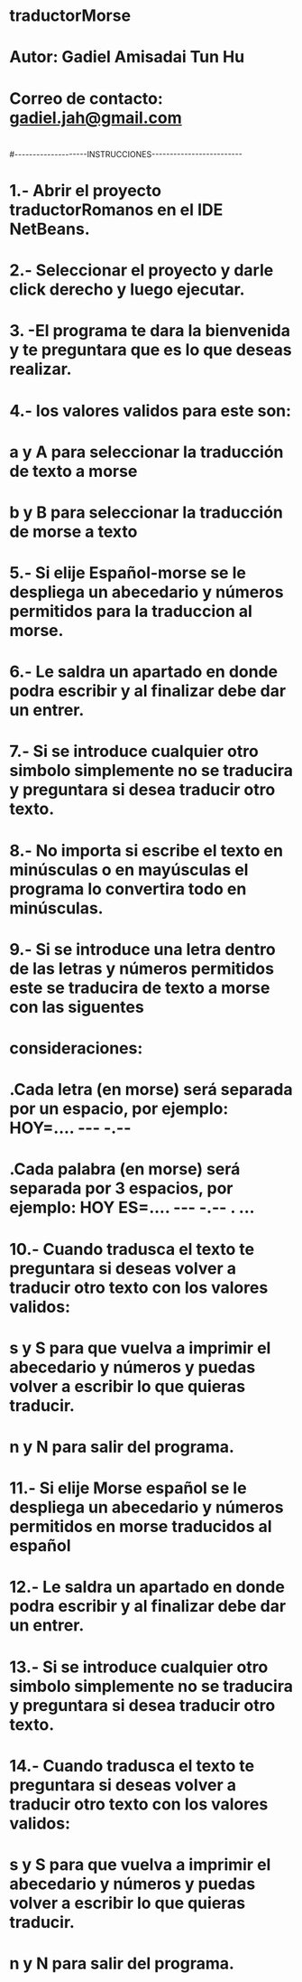 # traductorMorse
#
# Autor: Gadiel Amisadai Tun Hu
# Correo de contacto: gadiel.jah@gmail.com
#
#
#
#--------------------INSTRUCCIONES-------------------------
# 1.- Abrir el proyecto traductorRomanos en el IDE NetBeans.
# 2.- Seleccionar el proyecto y darle click derecho y luego ejecutar.
# 3. -El programa te dara la bienvenida y te preguntara que es lo que deseas realizar.
# 4.- los valores validos para este son:
#     a y A para seleccionar la traducción de texto a morse
#     b y B para seleccionar la traducción de morse a texto
# 5.- Si elije Español-morse se le despliega un abecedario y números permitidos para la traduccion al morse.
# 6.- Le saldra un apartado en donde podra escribir y al finalizar debe dar un entrer.
# 7.- Si se introduce cualquier otro simbolo simplemente no se traducira y preguntara si desea traducir otro texto.
# 8.- No importa si escribe el texto en minúsculas o en mayúsculas el programa lo convertira todo en minúsculas.
# 9.- Si se introduce una letra dentro de las letras y números permitidos este se traducira de texto a morse con las siguentes 
#     consideraciones:
#       .Cada letra (en morse) será separada por un espacio, por ejemplo: HOY=.... --- -.-- 
#       .Cada palabra (en morse) será separada por 3 espacios, por ejemplo: HOY ES=.... --- -.--   . ...
# 10.- Cuando tradusca el texto te preguntara si deseas volver a traducir otro texto con los valores validos:
#     s y S para que vuelva a imprimir el abecedario y números y puedas volver a escribir lo que quieras traducir.
#     n y N para salir del programa.
# 11.- Si elije Morse español se le despliega un abecedario  y números permitidos  en morse traducidos al español
# 12.- Le saldra un apartado en donde podra escribir y al finalizar debe dar un entrer.
# 13.- Si se introduce cualquier otro simbolo simplemente no se traducira y preguntara si desea traducir otro texto.
# 14.- Cuando tradusca el texto te preguntara si deseas volver a traducir otro texto con los valores validos:
#     s y S para que vuelva a imprimir el abecedario y números y puedas volver a escribir lo que quieras traducir.
#     n y N para salir del programa.
